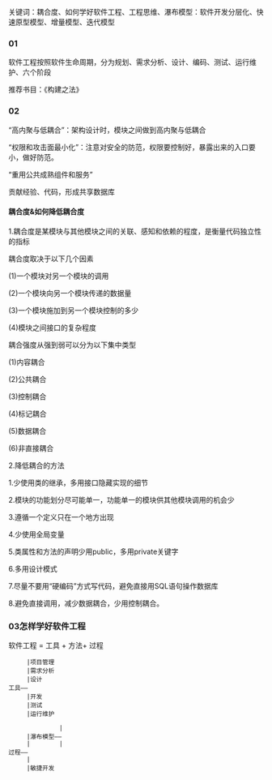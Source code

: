 <p>关键词：耦合度、如何学好软件工程、工程思维、瀑布模型：软件开发分层化、快速原型模型、增量模型、迭代模型</p>
<h3>01</h3>
<p>软件工程按照软件生命周期，分为规划、需求分析、设计、编码、测试、运行维护、六个阶段</p>
<p>推荐书目：《构建之法》</p>
<h3>02</h3>
<p>“高内聚与低耦合”：架构设计时，模块之间做到高内聚与低耦合</p>
<p>“权限和攻击面最小化”：注意对安全的防范，权限要控制好，暴露出来的入口要小，做好防范。</p>
<p>“重用公共成熟组件和服务”</p>
<p>贡献经验、代码，形成共享数据库</p>
 <h4>耦合度&如何降低耦合度</h4>
  <p>1.耦合度是某模块与其他模块之间的关联、感知和依赖的程度，是衡量代码独立性的指标</p>
  <p>耦合度取决于以下几个因素</p>
   <p>(1)一个模块对另一个模块的调用</p>
   <p>(2)一个模块向另一个模块传递的数据量</p>
   <p>(3)一个模块施加到另一个模块控制的多少</p>
   <p>(4)模块之间接口的复杂程度</p>
  <p>耦合强度从强到弱可以分为以下集中类型</p>
   <p>(1)内容耦合</p>
   <p>(2)公共耦合</p>
   <p>(3)控制耦合</p>
   <p>(4)标记耦合</p>
   <p>(5)数据耦合</p>
   <p>(6)非直接耦合</p>
 <p>2.降低耦合的方法</p>
  <p>1.少使用类的继承，多用接口隐藏实现的细节</p>
  <p>2.模块的功能划分尽可能单一，功能单一的模块供其他模块调用的机会少</p>
  <p>3.遵循一个定义只在一个地方出现</p>
  <p>4.少使用全局变量</p>
  <p>5.类属性和方法的声明少用public，多用private关键字</p>
  <p>6.多用设计模式</p>
  <p>7.尽量不要用“硬编码”方式写代码，避免直接用SQL语句操作数据库</p>
  <p>8.避免直接调用，减少数据耦合，少用控制耦合。</p>
<h3>03怎样学好软件工程</h3>
<p>软件工程 = 工具 + 方法+ 过程</p>

         |项目管理
         |需求分析
         |设计
    工具——
         |开发
         |测试
         |运行维护
     
                  |
         |瀑布模型——
         |        |
    过程——
         |
         |敏捷开发
         
     
<p></p>
